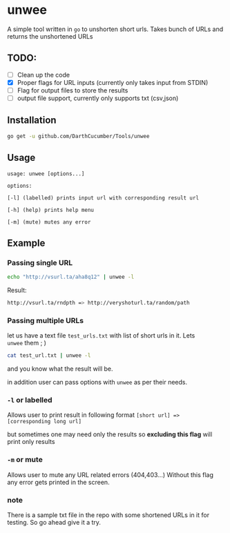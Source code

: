 # unwee

A simple tool written in `go` to unshorten short urls.
Takes bunch of URLs and returns the unshortened URLs

## TODO:

- [ ] Clean up the code 
- [x] Proper flags for URL inputs (currently only takes input from STDIN)
- [ ] Flag for output files to store the results
- [ ] output file support, currently only supports txt (csv,json)

## Installation

```bash
go get -u github.com/DarthCucumber/Tools/unwee
```

## Usage

```
usage: unwee [options...]

options:

[-l] (labelled) prints input url with corresponding result url

[-h] (help) prints help menu

[-m] (mute) mutes any error

```

## Example

### Passing single URL
```bash
echo "http://vsurl.ta/aha8q12" | unwee -l
```
Result:
```bash
http://vsurl.ta/rndpth => http://veryshoturl.ta/random/path
```

### Passing multiple URLs
let us have a text file `test_urls.txt` with list of short urls in it. Lets 					
`unwee` them ; )
```bash
cat test_url.txt | unwee -l
```
and you know what the result will be.

in addition user can pass options with `unwee` as per their needs.

### `-l` or labelled   

Allows user to print result in following format 
`[short url] => [corresponding long url]`

but sometimes one may need only the results so **excluding this flag** will print only results

### `-m` or mute   

Allows user to mute any URL related errors (404,403...)
Without this flag any error gets printed in the screen.

### note
There is a sample txt file in the repo with some shortened URLs in it for testing. So go ahead give it a try.
